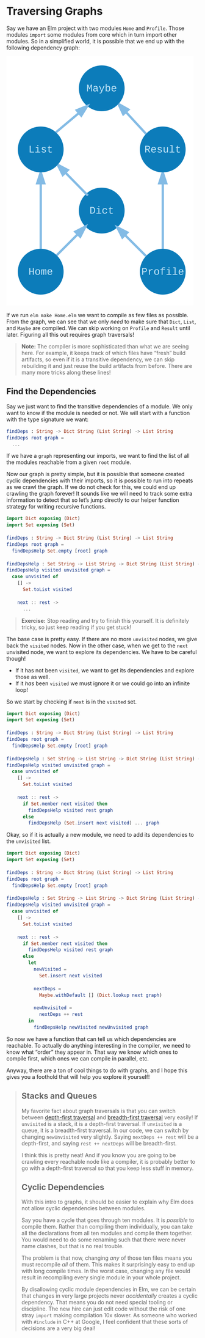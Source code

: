 # Traversing Graphs

Say we have an Elm project with two modules `Home` and `Profile`. Those modules `import` some modules from core which in turn import other modules. So in a simplified world, it is possible that we end up with the following dependency graph:

![dependencies](dependencies.svg)

If we run `elm make Home.elm` we want to compile as few files as possible. From the graph, we can see that we only *need* to make sure that `Dict`, `List`, and `Maybe` are compiled. We can skip working on `Profile` and `Result` until later. Figuring all this out requires graph traversals!

> **Note:** The compiler is more sophisticated than what we are seeing here. For example, it keeps track of which files have “fresh” build artifacts, so even if it is a transitive dependency, we can skip rebuilding it and just reuse the build artifacts from before. There are many more tricks along these lines!


## Find the Dependencies

Say we just want to find the transitive dependencies of a module. We only want to know if the module is needed or not. We will start with a function with the type signature we want:

```elm
findDeps : String -> Dict String (List String) -> List String
findDeps root graph =
  ...
```

If we have a `graph` representing our imports, we want to find the list of all the modules reachable from a given `root` module.

Now our graph is pretty simple, but it is possible that someone created cyclic dependencies with their imports, so it is possible to run into repeats as we crawl the graph. If we do not check for this, we could end up crawling the graph forever! It sounds like we will need to track some extra information to detect that so let’s jump directly to our helper function strategy for writing recursive functions.

```elm
import Dict exposing (Dict)
import Set exposing (Set)

findDeps : String -> Dict String (List String) -> List String
findDeps root graph =
  findDepsHelp Set.empty [root] graph

findDepsHelp : Set String -> List String -> Dict String (List String) -> List String
findDepsHelp visited unvisited graph =
  case unvisited of
    [] ->
      Set.toList visited

    next :: rest ->
      ...
```

> **Exercise:** Stop reading and try to finish this yourself. It is definitely tricky, so just keep reading if you get stuck!

The base case is pretty easy. If there are no more `unvisited` nodes, we give back the `visited` nodes. Now in the other case, when we get to the `next` unvisited node, we want to explore its dependencies. We have to be careful though!

  - If it has not been `visited`, we want to get its dependencies and explore those as well.
  - If it *has* been `visited` we must ignore it or we could go into an infinite loop!

So we start by checking if `next` is in the `visited` set.

```elm
import Dict exposing (Dict)
import Set exposing (Set)

findDeps : String -> Dict String (List String) -> List String
findDeps root graph =
  findDepsHelp Set.empty [root] graph

findDepsHelp : Set String -> List String -> Dict String (List String) -> List String
findDepsHelp visited unvisited graph =
  case unvisited of
    [] ->
      Set.toList visited

    next :: rest ->
      if Set.member next visited then
        findDepsHelp visited rest graph
      else
        findDepsHelp (Set.insert next visited) ... graph
```

Okay, so if it is actually a new module, we need to add its dependencies to the `unvisited` list.

```elm
import Dict exposing (Dict)
import Set exposing (Set)

findDeps : String -> Dict String (List String) -> List String
findDeps root graph =
  findDepsHelp Set.empty [root] graph

findDepsHelp : Set String -> List String -> Dict String (List String) -> List String
findDepsHelp visited unvisited graph =
  case unvisited of
    [] ->
      Set.toList visited

    next :: rest ->
      if Set.member next visited then
        findDepsHelp visited rest graph
      else
        let
          newVisited =
            Set.insert next visited

          nextDeps =
            Maybe.withDefault [] (Dict.lookup next graph)

          newUnvisited =
            nextDeps ++ rest
        in
          findDepsHelp newVisited newUnvisited graph
```

So now we have a function that can tell us which dependencies are reachable. To actually do anything interesting in the compiler, we need to know what “order” they appear in. That way we know which ones to compile first, which ones we can compile in parallel, etc.

Anyway, there are a ton of cool things to do with graphs, and I hope this gives you a foothold that will help you explore it yourself!

> ## Stacks and Queues
>
> My favorite fact about graph traversals is that you can switch between [depth-first traversal](https://en.wikipedia.org/wiki/Depth-first_search) and [breadth-first traversal](https://en.wikipedia.org/wiki/Breadth-first_search) very easily! If `unvisited` is a stack, it is a depth-first traversal. If `unvisited` is a queue, it is a breadth-first traversal. In our code, we can switch by changing `newUnvisited` very slightly. Saying `nextDeps ++ rest` will be a depth-first, and saying `rest ++ nextDeps` will be breadth-first.
>
> I think this is pretty neat! And if you know you are going to be crawling every reachable node like a compiler, it is probably better to go with a depth-first traversal so that you keep less stuff in memory.
>
> ## Cyclic Dependencies
>
> With this intro to graphs, it should be easier to explain why Elm does not allow cyclic dependencies between modules.
>
> Say you have a cycle that goes through ten modules. It is *possible* to compile them. Rather than compiling them individually, you can take all the declarations from all ten modules and compile them together. You would need to do some renaming such that there were never name clashes, but that is no real trouble.
>
> The problem is that now, changing *any* of those ten files means you must recompile *all* of them. This makes it surprisingly easy to end up with long compile times. In the worst case, changing any file would result in recompiling every single module in your whole project.
>
> By disallowing cyclic module dependencies in Elm, we can be certain that changes in very large projects never *accidentally* creates a cyclic dependency. That means you do not need special tooling or discipline. The new hire can just edit code without the risk of one stray `import` making compilation 10x slower. As someone who worked with `#include` in C++ at Google, I feel confident that these sorts of decisions are a very big deal!